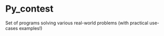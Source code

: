 # Py_contest
Set of programs solving various real-world problems (with practical use-cases examples!)
